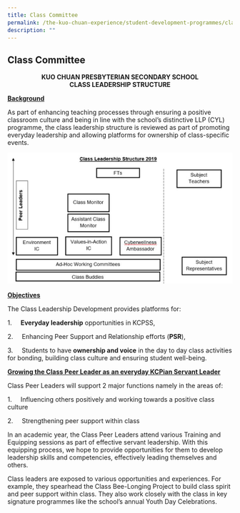 ```yaml
---
title: Class Committee
permalink: /the-kuo-chuan-experience/student-development-programmes/class-committee/
description: ""
---
```

## Class Committee

<center>

**KUO CHUAN PRESBYTERIAN SECONDARY SCHOOL**<br>
**CLASS LEADERSHIP STRUCTURE**
	
</center>	

**<u>Background</u>**

As part of enhancing teaching processes through ensuring a positive classroom culture and being in line with the school’s distinctive LLP (CYL) programme, the class leadership structure is reviewed as part of promoting everyday leadership and allowing platforms for ownership of class-specific events.


![](/images/The%20Kuo%20Chuan%20Experience/Student%20Development%20Programmes/Class%20Committee%20Class%20Leadership.jpg)


**<u>Objectives</u>**

The Class Leadership Development provides platforms for:

1.     **Everyday leadership** opportunities in KCPSS,

2.     Enhancing Peer Support and Relationship efforts (**PSR**),

3.     Students to have **ownership and voice** in the day to day class activities for bonding, building class culture and ensuring student well-being.

**<u>Growing the Class Peer Leader as an everyday KCPian Servant Leader</u>**

Class Peer Leaders will support 2 major functions namely in the areas of:

1.     Influencing others positively and working towards a positive class culture

2.     Strengthening peer support within class

In an academic year, the Class Peer Leaders attend various Training and Equipping sessions as part of effective servant leadership. With this equipping process, we hope to provide opportunities for them to develop leadership skills and competencies, effectively leading themselves and others.

Class leaders are exposed to various opportunities and experiences. For example, they spearhead the Class Bee-Longing Project to build class spirit and peer support within class. They also work closely with the class in key signature programmes like the school’s annual Youth Day Celebrations.



